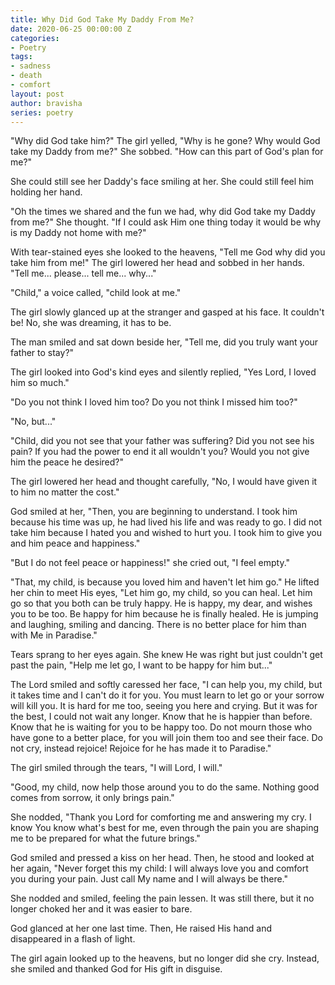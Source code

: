 ```yaml
---
title: Why Did God Take My Daddy From Me?
date: 2020-06-25 00:00:00 Z
categories:
- Poetry
tags:
- sadness
- death
- comfort
layout: post
author: bravisha
series: poetry
---
```


"Why did God take him?" The girl yelled, "Why is he gone? Why would God take my Daddy from me?" She sobbed. "How can this part of God's plan for me?"<!--more-->

She could still see her Daddy's face smiling at her. She could still feel him holding her hand.

"Oh the times we shared and the fun we had, why did God take my Daddy from me?" She thought. "If I could ask Him one thing today it would be why is my Daddy not home with me?"

With tear-stained eyes she looked to the heavens, "Tell me God why did you take him from me!" The girl lowered her head and sobbed in her hands. "Tell me... please... tell me... why..."

"Child," a voice called, "child look at me."

The girl slowly glanced up at the stranger and gasped at his face. It couldn't be! No, she was dreaming, it has to be.

The man smiled and sat down beside her, "Tell me, did you truly want your father to stay?"

The girl looked into God's kind eyes and silently replied, "Yes Lord, I loved him so much."

"Do you not think I loved him too? Do you not think I missed him too?"

"No, but..."

"Child, did you not see that your father was suffering? Did you not see his pain? If you had the power to end it all wouldn't you? Would you not give him the peace he desired?"

The girl lowered her head and thought carefully, "No, I would have given it to him no matter the cost."

God smiled at her, "Then, you are beginning to understand. I took him because his time was up, he had lived his life and was ready to go. I did not take him because I hated you and wished to hurt you. I took him to give you and him peace and happiness."

"But I do not feel peace or happiness!" she cried out, "I feel empty."

"That, my child, is because you loved him and haven't let him go." He lifted her chin to meet His eyes, "Let him go, my child, so you can heal. Let him go so that you both can be truly happy. He is happy, my dear, and wishes you to be too. Be happy for him because he is finally healed. He is jumping and laughing, smiling and dancing. There is no better place for him than with Me in Paradise."

Tears sprang to her eyes again. She knew He was right but just couldn't get past the pain, "Help me let go, I want to be happy for him but..."

The Lord smiled and softly caressed her face, "I can help you, my child, but it takes time and I can't do it for you. You must learn to let go or your sorrow will kill you. It is hard for me too, seeing you here and crying. But it was for the best, I could not wait any longer. Know that he is happier than before. Know that he is waiting for you to be happy too. Do not mourn those who have gone to a better place, for you will join them too and see their face. Do not cry, instead rejoice! Rejoice for he has made it to Paradise."

The girl smiled through the tears, "I will Lord, I will."

"Good, my child, now help those around you to do the same. Nothing good comes from sorrow, it only brings pain."

She nodded, "Thank you Lord for comforting me and answering my cry. I know You know what's best for me, even through the pain you are shaping me to be prepared for what the future brings."

God smiled and pressed a kiss on her head. Then, he stood and looked at her again, "Never forget this my child: I will always love you and comfort you during your pain. Just call My name and I will always be there."

She nodded and smiled, feeling the pain lessen. It was still there, but it no longer choked her and it was easier to bare.

God glanced at her one last time. Then, He raised His hand and disappeared in a flash of light.

The girl again looked up to the heavens, but no longer did she cry. Instead, she smiled and thanked God for His gift in disguise.
